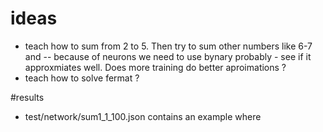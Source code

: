 # ideas
 * teach how to sum from 2 to 5. Then try to sum other numbers like 6-7 and  -- because of neurons we need to use bynary probably - see if it approxmiates well. Does more training do better aproimations ? 
 * teach how to solve fermat ?

#results

 * test/network/sum1_1_100.json contains an example where 

